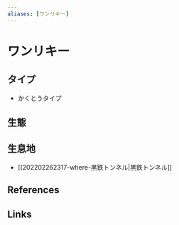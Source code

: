 ```yaml
---
aliases: [ワンリキー]
---
```

# ワンリキー

## タイプ

- かくとうタイプ

## 生態



## 生息地

- [[202202262317-where-黒鉄トンネル|黒鉄トンネル]]

## References



## Links


